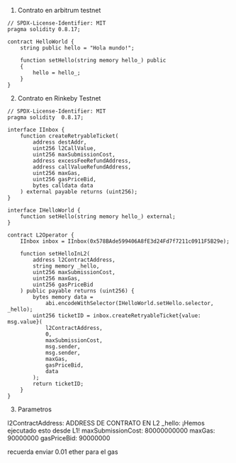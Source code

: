 1. Contrato en arbitrum testnet

```solidity
// SPDX-License-Identifier: MIT
pragma solidity 0.8.17;

contract HelloWorld {
    string public hello = "Hola mundo!";

    function setHello(string memory hello_) public
    {
        hello = hello_;
    }
}
```

2. Contrato en Rinkeby Testnet

```solidity
// SPDX-License-Identifier: MIT
pragma solidity  0.8.17;

interface IInbox {
    function createRetryableTicket(
        address destAddr,
        uint256 l2CallValue,
        uint256 maxSubmissionCost,
        address excessFeeRefundAddress,
        address callValueRefundAddress,
        uint256 maxGas,
        uint256 gasPriceBid,
        bytes calldata data
    ) external payable returns (uint256);
}

interface IHelloWorld {
    function setHello(string memory hello_) external;
}

contract L2Operator {
    IInbox inbox = IInbox(0x578BAde599406A8fE3d24Fd7f7211c0911F5B29e);

    function setHelloInL2(
        address l2ContractAddress,
        string memory _hello,
        uint256 maxSubmissionCost,
        uint256 maxGas,
        uint256 gasPriceBid
    ) public payable returns (uint256) {
        bytes memory data =
            abi.encodeWithSelector(IHelloWorld.setHello.selector, _hello);
        uint256 ticketID = inbox.createRetryableTicket{value: msg.value}(
            l2ContractAddress,
            0,
            maxSubmissionCost,
            msg.sender,
            msg.sender,
            maxGas,
            gasPriceBid,
            data
        );
        return ticketID;
    }
}
```

3. Parametros

l2ContractAddress: ADDRESS DE CONTRATO EN L2
_hello: ¡Hemos ejecutado esto desde L1!
maxSubmissionCost: 80000000000
maxGas: 90000000
gasPriceBid: 90000000

recuerda enviar 0.01 ether para el gas
